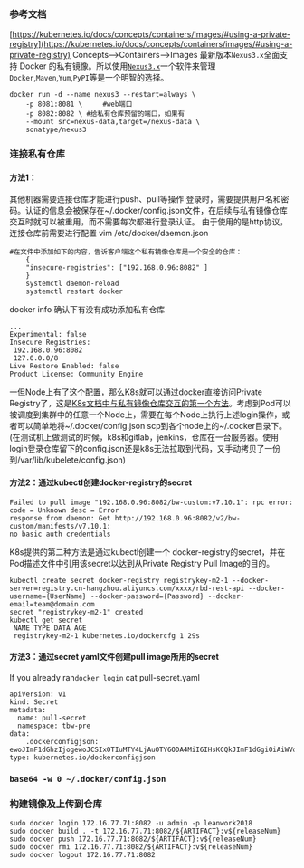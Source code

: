 ### **参考文档**
[https://kubernetes.io/docs/concepts/containers/images/#using-a-private-registry](https://kubernetes.io/docs/concepts/containers/images/#using-a-private-registry) Concepts-->Containers-->Images 
最新版本`Nexus3.x`全面支持 Docker 的私有镜像。所以使用[`Nexus3.x`](https://www.sonatype.com/download-oss-sonatype/)一个软件来管理`Docker`,`Maven`,`Yum`,`PyPI`等是一个明智的选择。
```
docker run -d --name nexus3 --restart=always \
    -p 8081:8081 \     #web端口
	-p 8082:8082 \ #给私有仓库预留的端口，如果有
    --mount src=nexus-data,target=/nexus-data \
    sonatype/nexus3
```
### **连接私有仓库**
#### **方法1：**
其他机器需要连接仓库才能进行push、pull等操作
登录时，需要提供用户名和密码。认证的信息会被保存在~/.docker/config.json文件，在后续与私有镜像仓库交互时就可以被重用，而不需要每次都进行登录认证。
由于使用的是http协议，连接仓库前需要进行配置 vim /etc/docker/daemon.json
~~~
#在文件中添加如下的内容，告诉客户端这个私有镜像仓库是一个安全的仓库：
    {
    "insecure-registries": ["192.168.0.96:8082" ]
    }
    systemctl daemon-reload
    systemctl restart docker
~~~
docker info 确认下有没有成功添加私有仓库
```
...
Experimental: false
Insecure Registries:
 192.168.0.96:8082
 127.0.0.0/8
Live Restore Enabled: false
Product License: Community Engine
```
一但Node上有了这个配置，那么K8s就可以通过docker直接访问Private Registry了，这是[K8s文档中与私有镜像仓库交互的第一个方法](http://kubernetes.io/docs/user-guide/images/#using-a-private-registry)。考虑到Pod可以被调度到集群中的任意一个Node上，需要在每个Node上执行上述login操作，或者可以简单地将~/.docker/config.json scp到各个node上的~/.docker目录下。(在测试机上做测试的时候，k8s和gitlab，jenkins，仓库在一台服务器。使用login登录仓库留下的config.json还是k8s无法拉取到代码，又手动拷贝了一份到/var/lib/kubelete/config.json)
#### **方法2：通过kubectl创建docker-registry的secret**
```
Failed to pull image "192.168.0.96:8082/bw-custom:v7.10.1": rpc error: code = Unknown desc = Error 
response from daemon: Get http://192.168.0.96:8082/v2/bw-custom/manifests/v7.10.1:
no basic auth credentials
```
K8s提供的第二种方法是通过kubectl创建一个 docker-registry的secret，并在Pod描述文件中引用该secret以达到从Private Registry Pull Image的目的。

```
kubectl create secret docker-registry registrykey-m2-1 --docker-server=registry.cn-hangzhou.aliyuncs.com/xxxx/rbd-rest-api --docker-username={UserName} --docker-password={Password} --docker-email=team@domain.com
secret "registrykey-m2-1" created
kubectl get secret
 NAME TYPE DATA AGE
 registrykey-m2-1 kubernetes.io/dockercfg 1 29s
```
#### **方法3：通过secret yaml文件创建pull image所用的secret**
If you already ran`docker login`
cat pull-secret.yaml
```
apiVersion: v1
kind: Secret
metadata:
  name: pull-secret
  namespace: tbw-pre
data:
    .dockerconfigjson: ewoJImF1dGhzIjogewoJCSIxOTIuMTY4LjAuOTY6ODA4MiI6IHsKCQkJImF1dGgiOiAiWVdSdGFXNDZUSGR2Y21zdVkyOXRNVEl6IgoJCX0KCX0sCgkiSHR0cEhlYWRlcnMiOiB7CgkJIlVzZXItQWdlbnQiOiAiRG9ja2VyLUNsaWVudC8xOC4wOS42IChsaW51eCkiCgl9Cn0=
type: kubernetes.io/dockerconfigjson
```
### `base64 -w 0 ~/.docker/config.json`
### **构建镜像及上传到仓库**
```
sudo docker login 172.16.77.71:8082 -u admin -p leanwork2018
sudo docker build . -t 172.16.77.71:8082/${ARTIFACT}:v${releaseNum}
sudo docker push 172.16.77.71:8082/${ARTIFACT}:v${releaseNum}
sudo docker rmi 172.16.77.71:8082/${ARTIFACT}:v${releaseNum}
sudo docker logout 172.16.77.71:8082
```